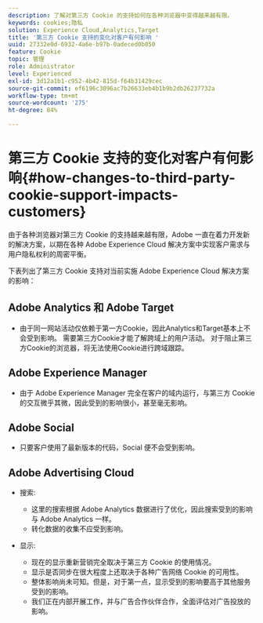 ```yaml
---
description: 了解对第三方 Cookie 的支持如何在各种浏览器中变得越来越有限。
keywords: cookies;隐私
solution: Experience Cloud,Analytics,Target
title: '第三方 Cookie 支持的变化对客户有何影响 '
uuid: 27332e0d-6932-4a6e-b97b-0adeced0b050
feature: Cookie
topic: 管理
role: Administrator
level: Experienced
exl-id: 3d12a1b1-c952-4b42-815d-f64b31429cec
source-git-commit: ef6196c3096ac7b26633eb4b1b9b2db26237732a
workflow-type: tm+mt
source-wordcount: '275'
ht-degree: 84%

---
```


# 第三方 Cookie 支持的变化对客户有何影响{#how-changes-to-third-party-cookie-support-impacts-customers}

由于各种浏览器对第三方 Cookie 的支持越来越有限，Adobe 一直在着力开发新的解决方案，以期在各种 Adobe Experience Cloud 解决方案中实现客户需求与用户隐私权利的周密平衡。

下表列出了第三方 Cookie 支持对当前实施 Adobe Experience Cloud 解决方案的影响：

## Adobe Analytics 和 Adobe Target

* 由于同一网站活动仅依赖于第一方Cookie，因此Analytics和Target基本上不会受到影响。 需要第三方Cookie才能了解跨域上的用户活动。 对于阻止第三方Cookie的浏览器，将无法使用Cookie进行跨域跟踪。

## Adobe Experience Manager

* 由于 Adobe Experience Manager 完全在客户的域内运行，与第三方 Cookie 的交互微乎其微，因此受到的影响很小，甚至毫无影响。

## Adobe Social

* 只要客户使用了最新版本的代码，Social 便不会受到影响。

## Adobe Advertising Cloud

* 搜索:

   * 这里的搜索根据 Adobe Analytics 数据进行了优化，因此搜索受到的影响与 Adobe Analytics 一样。
   * 转化数据的收集不应受到影响。

* 显示:

   * 现在的显示重新营销完全取决于第三方 Cookie 的使用情况。
   * 显示是否同步在很大程度上还取决于各种广告网络 Cookie 的可用性。
   * 整体影响尚未可知。但是，对于第一点，显示受到的影响要高于其他服务受到的影响。
   * 我们正在内部开展工作，并与广告合作伙伴合作，全面评估对广告投放的影响。
